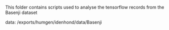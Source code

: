This folder contains scripts used to analyse the tensorflow records from the Basenji dataset 

data:
/exports/humgen/idenhond/data/Basenji

